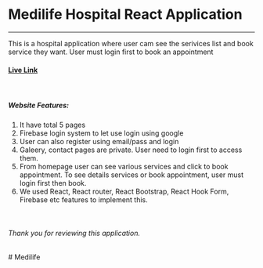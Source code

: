 <h1>Medilife Hospital React Application</h1>
                <hr />
                <p>This is a hospital application where user cam see the serivices list and book service they want. User must login first to book an appointment</p>
                <h4><a target='_blank' href="https://medilife-hospital.web.app/">Live Link</a></h4>
                <br />
                <h5>Website Features:</h5>
                <ol>
                    <li>It have total 5 pages</li>
                    <li>Firebase login system to let use login using google</li>
                    <li>User can also register using email/pass and login</li>
                    <li>Galeery, contact pages are private. User need to login first to access them.</li>
                    <li>From homepage user can see various services and click to book appointment. To see details services or book appointment, user must login first then book.</li>
                    <li>We used React, React router, React Bootstrap, React Hook Form, Firebase etc features to implement this.</li>
                </ol>
                <br />
                <h6>Thank you for reviewing this application.</h6>#   M e d i l i f e  
 